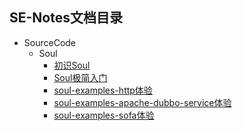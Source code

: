 ## SE-Notes文档目录

- SourceCode
    - Soul
        - [初识Soul](https://github.com/itmiwang/SE-Notes/blob/main/SourceCode/Soul/01.%E5%88%9D%E8%AF%86Soul.md)
        - [Soul极简入门](https://github.com/itmiwang/SE-Notes/blob/main/SourceCode/Soul/02.Soul%E6%9E%81%E7%AE%80%E5%85%A5%E9%97%A8.md)
        - [soul-examples-http体验](https://github.com/itmiwang/SE-Notes/blob/main/SourceCode/Soul/03.soul-examples-http%E4%BD%93%E9%AA%8C.md)
        - [soul-examples-apache-dubbo-service体验](https://github.com/itmiwang/SE-Notes/blob/main/SourceCode/Soul/04.soul-examples-apache-dubbo-service%E4%BD%93%E9%AA%8C.md)
        - [soul-examples-sofa体验](https://github.com/itmiwang/SE-Notes/blob/main/SourceCode/Soul/05.soul-examples-sofa%E4%BD%93%E9%AA%8C.md)

